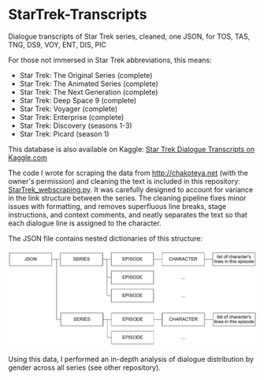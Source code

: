 # StarTrek-Transcripts
Dialogue transcripts of Star Trek series, cleaned, one JSON, for TOS, TAS, TNG, DS9, VOY, ENT, DIS, PIC

For those not immersed in Star Trek abbreviations, this means:
* Star Trek: The Original Series (complete)
* Star Trek: The Animated Series (complete)
* Star Trek: The Next Generation (complete)
* Star Trek: Deep Space 9 (complete)
* Star Trek: Voyager (complete)
* Star Trek: Enterprise (complete)
* Star Trek: Discovery (seasons 1-3)
* Star Trek: Picard (season 1)

This database is also available on Kaggle: [Star Trek Dialogue Transcripts on Kaggle.com](www.kaggle.com/dataset/21193888400f89d64dfb1a349c8b116697bebe427e9a61d113e88cff414f09e5)

The code I wrote for scraping the data from http://chakoteya.net (with the owner's permission) and cleaning the text is included in this repository: [StarTrek_webscraping.py](https://github.com/BirkoRuzicka/Star-Trek-Transcripts/blob/main/StarTrek_webscraping.py). It was carefully designed to account for variance in the link structure between the series. The cleaning pipeline fixes minor issues with formatting, and removes superfluous line breaks, stage instructions, and context comments, and neatly separates the text so that each dialogue line is assigned to the character.

The JSON file contains nested dictionaries of this structure:

![](https://github.com/BirkoRuzicka/Star-Trek-Transcripts/blob/main/json_structure.png)

Using this data, I performed an in-depth analysis of dialogue distribution by gender across all series (see other repository).


